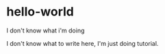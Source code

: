 # hello-world
I don't know what i'm doing

I don't know what to write here, I'm just doing tutorial.

